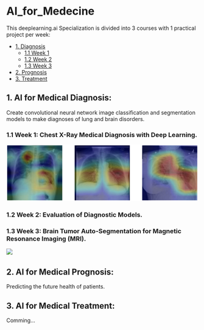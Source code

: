 # AI_for_Medecine


This deeplearning.ai Specialization is divided into 3 courses with 1 practical project per week:
- [1. Diagnosis](#1)
  - [1.1 Week 1](#1-1)
  - [1.2 Week 2](#1-2)
  - [1.3 Week 3](#1-3)
- [2. Prognosis](#2)
- [3. Treatment](#3)

<a name="1"></a>
## 1. AI for Medical Diagnosis:
Create convolutional neural network image classification and segmentation models to make diagnoses of lung and brain disorders. 
<a name="1-1"></a>
### 1.1 Week 1: Chest X-Ray Medical Diagnosis with Deep Learning.

![](AI4M_Diagnosis/week_1/utf-8''xray-header-image.png)
<a name="1-2"></a>
### 1.2 Week 2: Evaluation of Diagnostic Models.
<a name="1-3"></a>
### 1.3 Week 3: Brain Tumor Auto-Segmentation for Magnetic Resonance Imaging (MRI).

![](AI4M_Diagnosis/week_3/utf-8''gif_out.gif)

<a name="2"></a>
## 2. AI for Medical Prognosis:
Predicting the future health of patients.




<a name="3"></a>
## 3. AI for Medical Treatment:

Comming...
